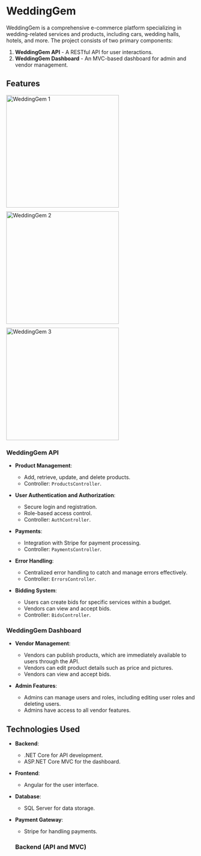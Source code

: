 # WeddingGem

WeddingGem is a comprehensive e-commerce platform specializing in wedding-related services and products, including cars, wedding halls, hotels, and more. The project consists of two primary components:

1. **WeddingGem API** - A RESTful API for user interactions.
2. **WeddingGem Dashboard** - An MVC-based dashboard for admin and vendor management.

## Features
<div style="display: flex; flex-wrap: wrap; gap: 10px;">
  <img src="https://drive.google.com/uc?export=view&id=1494ftuazOhrTcl4ID09J_ML5lRIS07JB" alt="WeddingGem 1" style="width: 300px; height: auto;">
  <img src="https://drive.google.com/file/d/1Bi9rrITB3In-LiUfPSP9gw5b2zYTVtuR/view?usp=drive_link" alt="WeddingGem 2" style="width: 300px; height: auto;">
  
  <img src="https://drive.google.com/uc?export=view&id=1494ftuazOhrTcl4ID09J_ML5lRIS07JB" alt="WeddingGem 3" style="width: 300px; height: auto;">
</div>


### WeddingGem API

- **Product Management**: 
  - Add, retrieve, update, and delete products.
  - Controller: `ProductsController`.

- **User Authentication and Authorization**: 
  - Secure login and registration.
  - Role-based access control.
  - Controller: `AuthController`.

- **Payments**: 
  - Integration with Stripe for payment processing.
  - Controller: `PaymentsController`.

- **Error Handling**: 
  - Centralized error handling to catch and manage errors effectively.
  - Controller: `ErrorsController`.

- **Bidding System**: 
  - Users can create bids for specific services within a budget.
  - Vendors can view and accept bids.
  - Controller: `BidsController`.

### WeddingGem Dashboard

- **Vendor Management**: 
  - Vendors can publish products, which are immediately available to users through the API.
  - Vendors can edit product details such as price and pictures.
  - Vendors can view and accept bids.

- **Admin Features**: 
  - Admins can manage users and roles, including editing user roles and deleting users.
  - Admins have access to all vendor features.

## Technologies Used

- **Backend**: 
  - .NET Core for API development.
  - ASP.NET Core MVC for the dashboard.

- **Frontend**: 
  - Angular for the user interface.

- **Database**: 
  - SQL Server for data storage.

- **Payment Gateway**: 
  - Stripe for handling payments.
 
  ### Backend (API and MVC)
